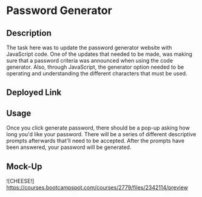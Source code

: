 # Password Generator 

## Description
The task here was to update the password generator website with JavaScript code. One of the updates that needed to be made, was making sure that a password criteria was announced when using the code generator. Also, through JavaScript, the generator option needed to be operating and understanding the different characters that must be used. 

## Deployed Link


## Usage 
Once you click generate password, there should be a pop-up asking how long you'd like your password. There will be a series of different descriptive prompts afterwards that'll need to be accepted. After the prompts have been answered, your password will be generated. 

## Mock-Up
![CHEESE!] https://courses.bootcampspot.com/courses/2779/files/2342114/preview
